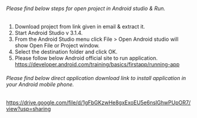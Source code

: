 ###### Please find below steps for open project in Android studio & Run.
1) Download project from link given in email & extract it.
2) Start Android Studio v 3.1.4.
3) From the Android Studio menu click File > Open 
	Android studio will show Open File or Project window.
4) Select the destination folder and click OK.
5) Please follow below Android official site to run application.
https://developer.android.com/training/basics/firstapp/running-app

###### Please find below direct application download link to install application in your Android mobile phone.
https://drive.google.com/file/d/1gFbGKzwHe8gxExoEU5e6nsIGhwPUpOR7/view?usp=sharing
